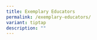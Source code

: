```yaml
---
title: Exemplary Educators
permalink: /exemplary-educators/
variant: tiptap
description: ""
---
```

